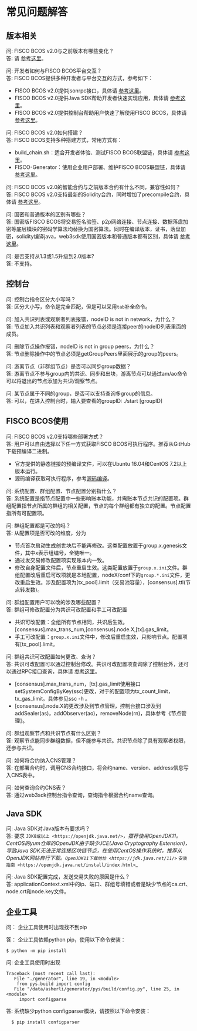 # 常见问题解答

## 版本相关

问:
  FISCO BCOS v2.0与之前版本有哪些变化？<br>
答:
  请 [参考这里](./whats_new.md)。

问:
  开发者如何与FISCO BCOS平台交互？<br>
答:
  FISCO BCOS提供多种开发者与平台交互的方式，参考如下：
  - FISCO BCOS v2.0提供jsonrpc接口，具体请 [参考这里](./api.md)。
  - FISCO BCOS v2.0提供Java SDK帮助开发者快速实现应用，具体请 [参考这里](./sdk/index.html)。
  - FISCO BCOS v2.0提供控制台帮助用户快速了解使用FISCO BCOS，具体请 [参考这里](./manual/console.md)。

问:
  FISCO BCOS v2.0如何搭建？<br>
答:
  FISCO BCOS支持多种搭建方式，常用方式有：
  - build_chain.sh：适合开发者体验、测试FISCO BCOS联盟链，具体请 [参考这里](./manual/build_chain.md)。
  - FISCO-Generator：使用企业用户部署、维护FISCO BCOS联盟链，具体请 [参考这里](./enterprise/index.html)。

问:
  FISCO BCOS v2.0的智能合约与之前版本合约有什么不同，兼容性如何？<br>
答:
  FISCO BCOS v2.0支持最新的Solidity合约，同时增加了precompile合约，具体请 [参考这里](developer/index.html)。

问:
  国密和普通版本的区别有哪些？<br>
答:
  国密版FISCO BCOS将交易签名验签、p2p网络连接、节点连接、数据落盘加密等底层模块的密码学算法均替换为国密算法。同时在编译版本，证书，落盘加密，solidity编译java，web3sdk使用国密版本和普通版本都有区别，具体请 [参考这里](./manual/guomi.md)。

问:
  是否支持从1.3或1.5升级到2.0版本?<br>
答:
  不支持。

## 控制台

问:
  控制台指令区分大小写吗？<br>
答:
  区分大小写，命令是完全匹配，但是可以采用`tab`补全命令。

问:
  加入共识列表或观察者列表报错，nodeID is not in network，为什么？<br>
答:
  节点加入共识列表和观察者列表的节点必须是连接peer的nodeID列表里面的成员。

问:
  删除节点操作报错，nodeID is not in group peers，为什么？<br>
答:
  节点删除操作中的节点必须是getGroupPeers里面展示的group的peers。

问:
  游离节点（非群组节点）是否可以同步group数据？<br>
答:
  游离节点不参与group内的共识、同步和出块，游离节点可以通过am/ao命令可以将退出的节点添加为共识/观察节点。

问:
  某节点属于不同的group，是否可以支持查询多group的信息。<br>
答:
   可以，在进入控制台时，输入要查看的groupID:  ./start [groupID]

## FISCO BCOS使用

问:
  FISCO BCOS v2.0支持哪些部署方式？<br>
答:
  用户可以自由选择以下任一方式获取FISCO BCOS可执行程序。推荐从GitHub下载预编译二进制。

- 官方提供的静态链接的预编译文件，可以在Ubuntu 16.04和CentOS 7.2以上版本运行。
- 源码编译获取可执行程序，参考[源码编译](./manual/get_executable.md)。

问:
  系统配置、群组配置、节点配置分别指什么？<br>
答:
  系统配置是指节点配置中一些影响账本功能，并需账本节点共识的配置项。群组配置指节点所属的群组的相关配置，节点的每个群组都有独立的配置。节点配置指所有可配置项。

问:
  群组配置都是可改的吗？<br>
答: 
  从配置项是否可改的维度，分为

  - 节点首次启动生成创世块后不能再修改。这类配置放置于group.x.genesis文件，其中x表示组编号，全链唯一。
  - 通过发交易修改配置项实现账本内一致。
  - 修改自身配置文件后，节点重启生效。这类配置放置于`group.x.ini`文件。群组配置改后重启可改项就是本地配置，nodeX/conf下的`group.*.ini`文件，更改重启生效。涉及配置项为[tx_pool].limit（交易池容量），[consensus].ttl(节点转发数)。  


问:
  群组配置用户可以改的涉及哪些配置？<br>
答: 
  群组可修改配置分为共识可改配置和手工可改配置

  - 共识可改配置：全组所有节点相同，共识后生效。[consensus].max_trans_num,[consensus].node.X,[tx].gas_limit。
  - 手工可改配置：`group.x.ini`文件中，修改后重启生效，只影响节点。配置项有[tx_pool].limit。

问:
  群组共识可改配置如何更改、查询？<br>
答: 
  共识可改配置可以通过控制台修改。共识可改配置项查询除了控制台外，还可以通过RPC接口查询，具体请 [参考这里](./design/rpc.md)。

  - [consensus].max_trans_num，[tx].gas_limit使用接口setSystemConfigByKey(ssc)更改，对于的配置项为tx_count_limit，tx_gas_limit。具体参见ssc -h 。
  - [consensus].node.X的更改涉及到节点管理，控制台接口涉及到addSealer(as)，addObserver(ao)，removeNode(rn)，具体参考《节点管理》。


问:
  群组观察节点和共识节点有什么区别？<br>
答:
  观察节点能同步群组数据，但不能参与共识。共识节点除了具有观察者权限，还参与共识。


问:
  如何将合约纳入CNS管理？<br>
答:
  在部署合约时，调用CNS合约接口，将合约name、version、address信息写入CNS表中。


问:
  如何查询合约CNS表？<br>
答:
  通过web3sdk控制台指令查询，查询指令根据合约name查询。


## Java SDK

问:
  Java SDK对Java版本有要求吗？<br>
答:
  要求 `JDK8或以上 <https://openjdk.java.net/>`_，推荐使用OpenJDK11。
  CentOS的yum仓库的OpenJDK由于缺少JCE(Java Cryptography Extension)，导致Java SDK无法正常连接区块链节点，在使用CentOS操作系统时，推荐从OpenJDK网站自行下载。`OpenJDK11下载地址 <https://jdk.java.net/11/>`_ `安装指南 <https://openjdk.java.net/install/index.html>`_ 

问:
  Java SDK配置完成，发送交易失败的原因是什么？<br>
答:
  applicationContext.xml中的ip、端口、群组号填错或者是缺少节点的ca.crt、node.crt和node.key文件。


## 企业工具
问：
  企业工具使用时出现找不到pip

答：
  企业工具依赖python pip，使用以下命令安装：
```
$ python -m pip install
```

问:
  企业工具使用时出现
```
Traceback (most recent call last):
   File "./generator", line 19, in <module>
    from pys.build import config
   File "/data/asherli/generator/pys/build/config.py", line 25, in <module>
     import configparse
```
答:
  系统缺少python configparser模块，请按照以下命令安装：

```bash
  $ pip install configparser
```


